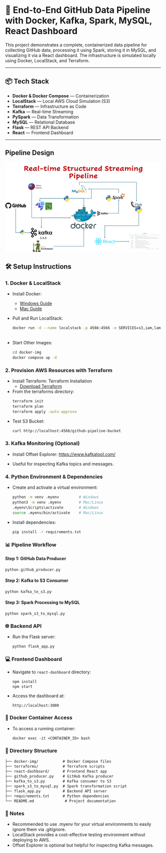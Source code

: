 # 🚀 End-to-End GitHub Data Pipeline with Docker, Kafka, Spark, MySQL, React Dashboard

This project demonstrates a complete, containerized data pipeline for collecting GitHub data, processing it using Spark, storing it in MySQL, and visualizing it via a React dashboard. The infrastructure is simulated locally using Docker, LocalStack, and Terraform.

---

## 📦 **Tech Stack**

- **Docker & Docker Compose** — Containerization
- **LocalStack** — Local AWS Cloud Simulation (S3)
- **Terraform** — Infrastructure as Code
- **Kafka** — Real-time Streaming
- **PySpark** — Data Transformation
- **MySQL** — Relational Database
- **Flask** — REST API Backend
- **React** — Frontend Dashboard

---

## Pipeline Design

![spark-streaming-](./images/project-logo.png)


## 🛠️ **Setup Instructions**

### 1. **Docker & LocalStack**

- Install Docker:
  - [Windows Guide](https://docs.docker.com/desktop/setup/install/windows-install/)
  - [Mac Guide](https://docs.docker.com/desktop/setup/install/mac-install/)

- Pull and Run LocalStack:
  ```bash
  docker run -d --name localstack -p 4566:4566 -e SERVICES=s3,iam,lambda -e DEFAULT_REGION=us-east-1 -e HOSTNAME_EXTERNAL=localhost localstack/localstack
 
- Start Other Images:
    
    ```bash 
    cd docker-img
    docker compose up -d

### 2. Provision AWS Resources with Terraform

- Install Terraform: Terraform Installation
    - [Download Terraform](https://developer.hashicorp.com/terraform/install)
- From the terraforms directory:
    ```bash
    terraform init
    terraform plan
    terraform apply -auto-approve

- Test S3 Bucket:
    ```bash
    curl http://localhost:4566/github-pipeline-bucket

### 3. Kafka Monitoring (Optional)

- Install Offset Explorer: https://www.kafkatool.com/

- Useful for inspecting Kafka topics and messages.

### 4. Python Environment & Dependencies

- Create and activate a virtual environment:
    ```bash
    python -m venv .myenv         # Windows
    python3 -m venv .myenv        # Mac/Linux
    .myenv\Scripts\activate       # Windows
    source .myenv/bin/activate    # Mac/Linux

- Install dependencies:
    ```bash
    pip install -r requirements.txt

### 📊 Pipeline Workflow

#### Step 1: GitHub Data Producer
    
    python github_producer.py

#### Step 2: Kafka to S3 Consumer

    python kafka_to_s3.py

#### Step 3: Spark Processing to MySQL

    python spark_s3_to_mysql.py

### 🌐 Backend API
- Run the Flask server:
    
    ``` 
    python flask_app.py

### 💻 Frontend Dashboard
- Navigate to `react-dashboard` directory:
    ```
    npm install
    npm start

- Access the dashboard at:
    ``` 
    http://localhost:3000

### 🐳 Docker Container Access
- To access a running container:
    ```
    docker exec -it <CONTAINER_ID> bash

### 📂 Directory Structure

    ├── docker-img/           # Docker Compose files
    ├── terraforms/           # Terraform scripts
    ├── react-dashboard/      # Frontend React app
    ├── github_producer.py    # GitHub Kafka producer
    ├── kafka_to_s3.py        # Kafka consumer to S3
    ├── spark_s3_to_mysql.py  # Spark transformation script
    ├── flask_app.py          # Backend API server
    ├── requirements.txt      # Python dependencies
    └── README.md              # Project documentation

### 📣 Notes
- Recommended to use .myenv for your virtual environments to easily ignore them via .gitignore.
- LocalStack provides a cost-effective testing environment without deploying to AWS.
- Offset Explorer is optional but helpful for inspecting Kafka messages.
